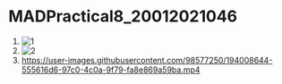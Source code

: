 # MADPractical8_20012021046
1. ![1](https://user-images.githubusercontent.com/98577250/194007768-e837ed3d-f424-4611-9f29-611a4c83969d.jpeg)
2. ![2](https://user-images.githubusercontent.com/98577250/194008541-92a9fc7d-309e-4afa-8e46-a64bb33aa71f.jpeg)
3. https://user-images.githubusercontent.com/98577250/194008644-555616d6-97c0-4c0a-9f79-fa8e869a59ba.mp4

